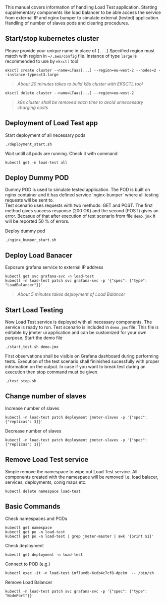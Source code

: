 
This manual covers information of handling Load Test application. Starting supplementary components like load balancer to be able access the service from external IP and nginx bumper to simulate external (tested) application.
Handling of number of slaves pods and clearing procedures.

## Start/stop kubernetes cluster
Please provide your unique name in place of `[...]`
Specified region must match with region in `~/.aws/config` file.
Instance of type `large` is recommended to use by `eksctl` tool
```
eksctl create cluster --name=LTaas[...] --region=eu-west-2 --nodes=2 --instance-types=t3.large
```
>   *About 20 minutes takes to bulid k8s cluster with EKSCTL tool* 

```
eksctl delete cluster --name=LTaas[...] --region=eu-west-2
```
>   *k8s cluster shall be removed each time to avoid unnecessary charging costs* 

## Deployment of Load Test app
Start deployment of all necessary pods
```
./deployment_start.sh
```

Wait untill all pods are running. Check it with command
```
kubectl get -n load-test all
```

## Deploy Dummy POD
Dummy POD is used to simulate tested application.
The POD is built on nginx container and it has defined service 'nginx-bumper' where all 
testing requests will be sent to.  
Test scenario uses requests with two methods: GET and POST. The first method gives success response (200 OK) and the second (POST) gives an error. 
Becasue of that after execution of test scenario from file `demo.jmx` it will be reported 50 % of errors. 

Deploy dummy pod
```
./nginx_bumper_start.sh
```

## Deploy Load Banacer
Exposure grafana service to external IP address
```
kubectl get svc grafana-svc -n load-test
kubectl -n load-test patch svc grafana-svc -p '{"spec": {"type": "LoadBalancer"}}'
```
> *About 5 minutes takes deployment of Load Balancer* 


## Start Load Testing
Now Load Test service is deployed with all necessary components. The service is ready to run. 
Test scenario is included in `demo.jmx` file. This file is editable by jmeter ui application
and can be customized for your own purpose.
Start the demo file 
```
./start_test.sh demo.jmx
```
First observations shall be visible on Grafana dashboard during performing tests. 
Execution of the test scenario shall fininished sucessfully with proper information on the output.
In case if you want to break test during an execution then stop command must be given.  
```
./test_stop.sh
```

## Change number of slaves 
Increase number of slaves
```
kubectl -n load-test patch deployment jmeter-slaves -p '{"spec": {"replicas": 3}}'
```
Decrease number of slaves
```
kubectl -n load-test patch deployment jmeter-slaves -p '{"spec": {"replicas": 1}}'
```

## Remove Load Test service 
Simple remove the namespace to wipe out Load Test service. All components created with the namespace will be removed i.e. load balacer, services, deployments, conig maps etc.
```
kubectl delete namespace load-test
```

## Basic Commands
Check namespaces and PODs
```
kubectl get namespace
kubectl get po -n load-test
kubectl get po -n load-test | grep jmeter-master | awk '{print $1}'
```
Check deployment
```
kubectl get deployment -n load-test
```

Connect to POD (e.g.)
```
kubectl exec -it -n load-test influxdb-6cdb4c7cf8-dpckm  -- /bin/sh
```

Remove Load Balancer
```
kubectl -n load-test patch svc grafana-svc -p '{"spec": {"type": "NodePort"}}'
```

